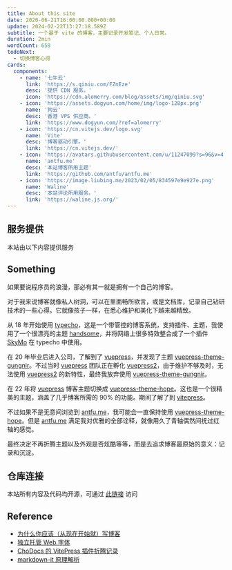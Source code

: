 ```yaml
---
title: About this site
date: 2020-06-21T16:00:00.000+00:00
update: 2024-02-22T13:27:18.589Z
subtitle: 一个基于 vite 的博客，主要记录开发笔记、个人日常。
duration: 2min
wordCount: 658
todoNext:
  - 切换博客心得
cards:
  components:
    - name: '七牛云'
      link: 'https://s.qiniu.com/FZnEze'
      desc: '提供 CDN 服务。'
      icon: 'https://cdn.alomerry.com/blog/assets/img/qiniu.svg'
    - icon: 'https://assets.dogyun.com/home/img/logo-128px.png'
      name: '狗云'
      desc: '香港 VPS 供应商。'
      link: 'https://www.dogyun.com/?ref=alomerry'
    - icon: 'https://cn.vitejs.dev/logo.svg'
      name: 'Vite'
      desc: '博客驱动引擎。'
      link: 'https://cn.vitejs.dev/'
    - icon: 'https://avatars.githubusercontent.com/u/11247099?s=96&v=4'
      name: 'antfu.me'
      desc: '本站博客所用主题'
      link: 'https://github.com/antfu/antfu.me'
    - icon: 'https://image.liubing.me/2023/02/05/834597e9e927e.png'
      name: 'Waline'
      desc: '本站评论所用服务。'
      link: 'https://waline.js.org/'
---
```


<!--
    - icon: 'https://cdn.alomerry.com/blog/assets/about/tencent-cvm.svg'
      name: '腾讯云'
      desc: '抢占式 CVM 供应商。'
      link: 'i-logos-active-campaign-icon saturate-0'
    - icon: 'https://vuepress.vuejs.org/hero.png'
      name: 'VuePress'
      desc: '博客驱动引擎。'
      link: 'https://vuepress.vuejs.org/zh/'
    - icon: 'https://cdn.alomerry.com/blog/assets/about/jenkins-ci.svg'
      name: 'Jenkins'
      desc: '自动化构建发布工具。'
      link: 'https://buddy.works'
    - icon: 'https://theme-hope.vuejs.press/logo.png'
      name: 'VuePress Theme Hope'
      desc: '本站博客所用主题'
      link: 'https://theme-hope.vuejs.press/zh/'
-->

## 服务提供

本站由以下内容提供服务

<DisplayCard :cards="frontmatter.cards['components']" />

## Something

如果要说程序员的浪漫，那必有其一就是拥有一个自己的博客。

对于我来说博客就像私人树洞，可以在里面畅所欲言，或是文档库，记录自己钻研技术的一些心得。它就像孩子一样，在悉心维护和美化下越来越精致。

从 18 年开始使用 [typecho](https://typecho.org/)，这是一个带管控的博客系统，支持插件、主题，我使用了一个很漂亮的主题 [handsome](https://www.ihewro.com/archives/489/)，并将网络上很多特效整合成了一个插件 [SkyMo](../../posts/2020/typecho-theme-plugs.html) 在 typecho 中使用。

在 20 年毕业后进入公司，了解到了 [vuepress](https://vuepress.vuejs.org/zh/)，并发现了主题 [vuepress-theme-gungnir](https://github.com/Renovamen/vuepress-theme-gungnir)。不过当时 [vuepress](https://vuepress.vuejs.org/zh/) 团队正在孵化 [vuepress2](https://v2.vuepress.vuejs.org/zh/)，由于维护不够及时，无法使用 [vuepress2](https://v2.vuepress.vuejs.org/zh/) 的新特性，最终我放弃使用 [vuepress-theme-gungnir](https://github.com/Renovamen/vuepress-theme-gungnir)。

在 22 年将 [vuepress](https://vuepress.vuejs.org/zh/) 博客主题切换成 [vuepress-theme-hope](https://github.com/vuepress-theme-hope/vuepress-theme-hope)。这也是一个很精美的主题，涵盖了几乎博客所需的 90% 的功能。期间了解了到 [vitepress](https://viteprss.dev/zh/)。

不过如果不是无意间浏览到 [antfu.me](https://github.com/antfu/antfu.me)，我可能会一直保持使用 [vuepress-theme-hope](https://github.com/vuepress-theme-hope/vuepress-theme-hope)。但是 [antfu.me](https://github.com/antfu/antfu.me) 满足我对优雅的全部诠释，就像用久了青轴偶然间抚过红轴的感觉。

最终决定不再折腾主题以及外观是否炫酷等等，而是去追求博客最原始的意义：记录和沉淀。

## 仓库连接

本站所有内容及代码均开源，可通过 [此链接](https://github.com/alomerry) 访问

## Reference

- [为什么你应该（从现在开始就）写博客](https://mindhacks.cn/2009/02/15/why-you-should-start-blogging-now/)
- [独立托管 Web 字体](https://taoshu.in/web/self-host-font.html)
- [ChoDocs 的 VitePress 插件折腾记录](https://chodocs.cn/program/vitepress-plugin/#%E6%96%87%E6%A1%A3%E9%A1%B5%E9%9D%A2%E7%9A%84%E9%A1%B6%E9%83%A8%E4%BF%A1%E6%81%AF%E7%BB%84%E4%BB%B6)
- [markdown-it 原理解析](https://github.com/mqyqingfeng/Blog/issues/252)
